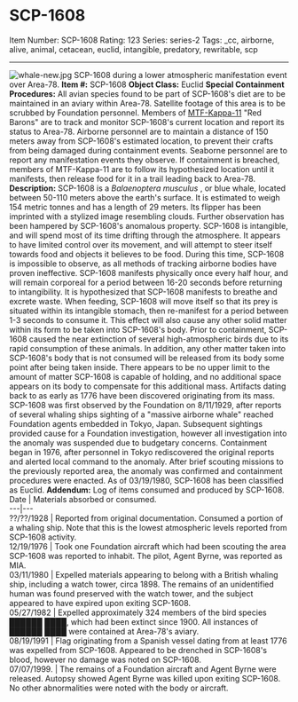 # SCP-1608
Item Number: SCP-1608
Rating: 123
Series: series-2
Tags: _cc, airborne, alive, animal, cetacean, euclid, intangible, predatory, rewritable, scp

---

![whale-new.jpg](https://scp-wiki.wdfiles.com/local--files/scp-1608/whale-new.jpg)
SCP-1608 during a lower atmospheric manifestation event over Area-78.
**Item #:** SCP-1608
**Object Class:** Euclid
**Special Containment Procedures:** All avian species found to be part of SCP-1608's diet are to be maintained in an aviary within Area-78. Satellite footage of this area is to be scrubbed by Foundation personnel.
Members of [MTF-Kappa-11](/scp-1712) "Red Barons" are to track and monitor SCP-1608's current location and report its status to Area-78. Airborne personnel are to maintain a distance of 150 meters away from SCP-1608's estimated location, to prevent their crafts from being damaged during containment events. Seaborne personnel are to report any manifestation events they observe. If containment is breached, members of MTF-Kappa-11 are to follow its hypothesized location until it manifests, then release food for it in a trail leading back to Area-78.
**Description:** SCP-1608 is a _Balaenoptera musculus_ , or blue whale, located between 50-110 meters above the earth's surface. It is estimated to weigh 154 metric tonnes and has a length of 29 meters. Its flipper has been imprinted with a stylized image resembling clouds. Further observation has been hampered by SCP-1608's anomalous property.
SCP-1608 is intangible, and will spend most of its time drifting through the atmosphere. It appears to have limited control over its movement, and will attempt to steer itself towards food and objects it believes to be food. During this time, SCP-1608 is impossible to observe, as all methods of tracking airborne bodies have proven ineffective. SCP-1608 manifests physically once every half hour, and will remain corporeal for a period between 16-20 seconds before returning to intangibility. It is hypothesized that SCP-1608 manifests to breathe and excrete waste.
When feeding, SCP-1608 will move itself so that its prey is situated within its intangible stomach, then re-manifest for a period between 1-3 seconds to consume it. This effect will also cause any other solid matter within its form to be taken into SCP-1608's body. Prior to containment, SCP-1608 caused the near extinction of several high-atmospheric birds due to its rapid consumption of these animals.
In addition, any other matter taken into SCP-1608's body that is not consumed will be released from its body some point after being taken inside. There appears to be no upper limit to the amount of matter SCP-1608 is capable of holding, and no additional space appears on its body to compensate for this additional mass. Artifacts dating back to as early as 1776 have been discovered originating from its mass.
SCP-1608 was first observed by the Foundation on 8/11/1929, after reports of several whaling ships sighting of a "massive airborne whale" reached Foundation agents embedded in Tokyo, Japan. Subsequent sightings provided cause for a Foundation investigation, however all investigation into the anomaly was suspended due to budgetary concerns.
Containment began in 1976, after personnel in Tokyo rediscovered the original reports and alerted local command to the anomaly. After brief scouting missions to the previously reported area, the anomaly was confirmed and containment procedures were enacted. As of 03/19/1980, SCP-1608 has been classified as Euclid.
**Addendum:** Log of items consumed and produced by SCP-1608.
Date | Materials absorbed or consumed.  
---|---  
??/??/1928 | Reported from original documentation. Consumed a portion of a whaling ship. Note that this is the lowest atmospheric levels reported from SCP-1608 activity.  
12/19/1976 | Took one Foundation aircraft which had been scouting the area SCP-1608 was reported to inhabit. The pilot, Agent Byrne, was reported as MIA.  
03/11/1980 | Expelled materials appearing to belong with a British whaling ship, including a watch tower, circa 1898. The remains of an unidentified human was found preserved with the watch tower, and the subject appeared to have expired upon exiting SCP-1608.  
05/27/1982 | Expelled approximately 324 members of the bird species ██████ ████, which had been extinct since 1900. All instances of ██████ ████ were contained at Area-78's aviary.  
08/19/1991 | Flag originating from a Spanish vessel dating from at least 1776 was expelled from SCP-1608. Appeared to be drenched in SCP-1608's blood, however no damage was noted on SCP-1608.  
07/07/1999. | The remains of a Foundation aircraft and Agent Byrne were released. Autopsy showed Agent Byrne was killed upon exiting SCP-1608. No other abnormalities were noted with the body or aircraft.